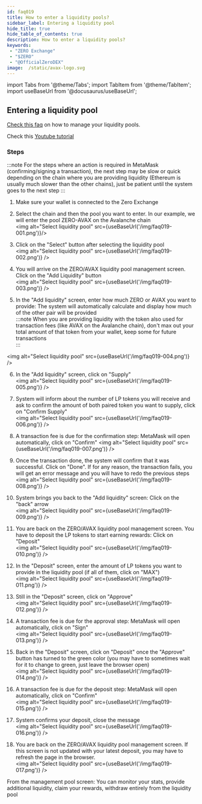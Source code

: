 ```yaml
---
id: faq019
title: How to enter a liquidity pools?
sidebar_label: Entering a liquidity pool
hide_title: true
hide_table_of_contents: true
description: How to enter a liquidity pools?
keywords:
 - "ZERO Exchange"
 - "$ZERO"
 - "@OfficialZeroDEX"
image:  /static/avax-logo.svg
---
```


import Tabs from '@theme/Tabs';
import TabItem from '@theme/TabItem';
import useBaseUrl from '@docusaurus/useBaseUrl';

## Entering a liquidity pool

[Check this faq](faq009.md) on how to manage your liquidity pools.

Check this [Youtube tutorial](https://www.youtube.com/watch?v=ONvbpnP1lxc&list=PLUrP9cz-3kCcVv7lYgtnNoNmKsFxfyCHb&index=2)

### Steps

:::note
For the steps where an action is required in MetaMask (confirming/signing a transaction), the next step may be slow or quick depending on the chain where you are providing liquidity (Ethereum is usually much slower than the other chains), just be patient until the system goes to the next step
:::  

1. Make sure your wallet is connected to the Zero Exchange 
1. Select the chain and then the pool you want to enter.  In our example, we will enter the pool ZERO-AVAX on the Avalanche chain  
<img alt="Select liquidity pool" src={useBaseUrl('/img/faq019-001.png')}/>

1. Click on the "Select" button after selecting the liquidity pool  
<img alt="Select liquidity pool" src={useBaseUrl('/img/faq019-002.png')} />

1. You will arrive on the ZERO/AVAX liquidity pool management screen.  Click on the "Add Liquidity" button  
<img alt="Select liquidity pool" src={useBaseUrl('/img/faq019-003.png')} />

1. In the "Add liquidity" screen, enter how much ZERO or AVAX you want to provide: The system will automatically calculate and display how much of the other pair will be provided  
:::note
When you are providing liquidity with the token also used for transaction fees (like AVAX on the Avalanche chain), don't max out your total amount of that token from your wallet, keep some for future transactions  
:::

<img alt="Select liquidity pool" src={useBaseUrl('/img/faq019-004.png')} />

6. In the "Add liquidity" screen, click on "Supply"  
<img alt="Select liquidity pool" src={useBaseUrl('/img/faq019-005.png')} />

7. System will inform about the number of LP tokens you will receive and ask to confirm the amount of both paired token you want to supply, click on "Confirm Supply"  
<img alt="Select liquidity pool" src={useBaseUrl('/img/faq019-006.png')} />

8. A transaction fee is due for the confirmation step: MetaMask will open automatically, click on "Confirm" 
<img alt="Select liquidity pool" src={useBaseUrl('/img/faq019-007.png')} />

9. Once the transaction done, the system will confirm that it was successful. Click on "Done". If for any reason, the transaction fails, you will get an error message and you will have to redo the previous steps  
<img alt="Select liquidity pool" src={useBaseUrl('/img/faq019-008.png')} />

10. System brings you back to the "Add liquidity" screen: Click on the "back" arrow  
<img alt="Select liquidity pool" src={useBaseUrl('/img/faq019-009.png')} />

11. You are back on the ZERO/AVAX liquidity pool management screen.  You have to deposit the LP tokens to start earning rewards: Click on "Deposit"  
<img alt="Select liquidity pool" src={useBaseUrl('/img/faq019-010.png')} />

12. In the "Deposit" screen, enter the amount of LP tokens you want to provide in the liquidity pool (if all of them, click on "MAX")  
<img alt="Select liquidity pool" src={useBaseUrl('/img/faq019-011.png')} />

13. Still in the "Deposit" screen, click on "Approve"  
<img alt="Select liquidity pool" src={useBaseUrl('/img/faq019-012.png')} />

14. A transaction fee is due for the approval step: MetaMask will open automatically, click on "Sign"  
<img alt="Select liquidity pool" src={useBaseUrl('/img/faq019-013.png')} />

15. Back in the "Deposit" screen, click on "Deposit" once the "Approve" button has turned to the green color (you may have to sometimes wait for it to change to green, just leave the browser open)  
<img alt="Select liquidity pool" src={useBaseUrl('/img/faq019-014.png')} />

16. A transaction fee is due for the deposit step: MetaMask will open automatically, click on "Confirm"  
<img alt="Select liquidity pool" src={useBaseUrl('/img/faq019-015.png')} />

17. System confirms your deposit, close the message  
<img alt="Select liquidity pool" src={useBaseUrl('/img/faq019-016.png')} />

18. You are back on the ZERO/AVAX liquidity pool management screen.  If this screen is not updated with your latest deposit, you may have to refresh the page in the browser.  
<img alt="Select liquidity pool" src={useBaseUrl('/img/faq019-017.png')} />

From the management pool screen: You can monitor your stats, provide additional liquidity, claim your rewards, withdraw entirely from the liquidity pool
